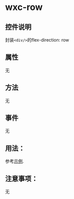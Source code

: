 # wxc-row
## 控件说明
封装`<div/>`的flex-direction: row

## 属性
无

## 方法
无

## 事件
无

## 用法：
参考[示例](https://github.com/brlf-gz/weex-ui-brlf/blob/master/src/demo/wxc-row/index.vue).

## 注意事项：
无


